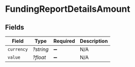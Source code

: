 # FundingReportDetailsAmount


## Fields

| Field              | Type               | Required           | Description        |
| ------------------ | ------------------ | ------------------ | ------------------ |
| `currency`         | *?string*          | :heavy_minus_sign: | N/A                |
| `value`            | *?float*           | :heavy_minus_sign: | N/A                |